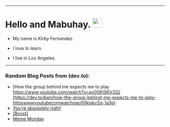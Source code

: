 
<img src="https://komarev.com/ghpvc/?username=kirbygit&style=flat-square&color=blue" alt=""/>

---
<h1>
  Hello and Mabuhay.
  <img src="https://media.giphy.com/media/hvRJCLFzcasrR4ia7z/giphy.gif" width="30px"/>
</h1>

- My name is Kirby Fernandez.

- I love to learn.

- I live in Los Angeles.

---

### Random Blog Posts from (dev.to):
<!-- BLOG-POST-LIST:START -->
- [How the group behind me expects me to play https://www.youtube.com/watch?v=ao00KISKV2Q](https://dev.to/ben/how-the-group-behind-me-expects-me-to-play-httpswwwyoutubecomwatchvao00kiskv2q-1a3p)
- [You&#39;re absolutely right!](https://dev.to/ben/youre-absolutely-right-3h9l)
- [[Boost]](https://dev.to/ben/-3o7n)
- [Meme Monday](https://dev.to/ben/meme-monday-o5g)
<!-- BLOG-POST-LIST:END -->
